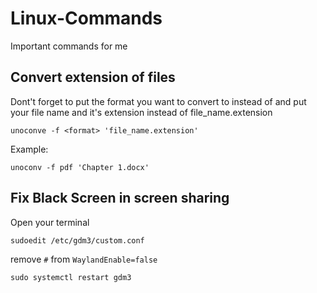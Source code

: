 # Linux-Commands
Important commands for me


## Convert extension of files
Dont't forget to put the format you want to convert to instead of <format> and put your file name and it's extension instead of file_name.extension
```
unoconve -f <format> 'file_name.extension'
```
Example:
```
unoconv -f pdf 'Chapter 1.docx'
```
## Fix Black Screen in screen sharing
Open your terminal
```
sudoedit /etc/gdm3/custom.conf
```
remove `#` from `WaylandEnable=false`
```
sudo systemctl restart gdm3
```
